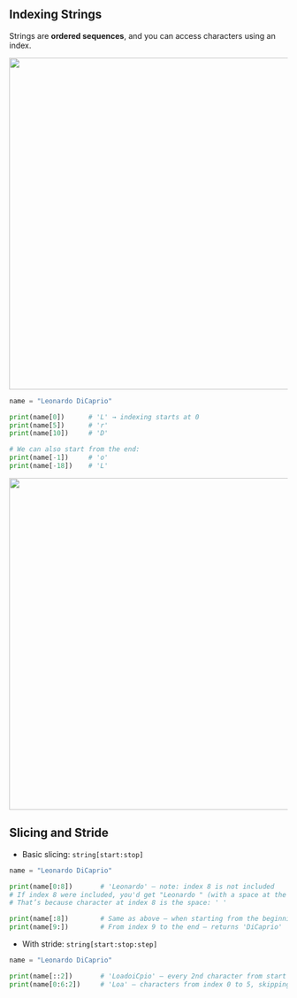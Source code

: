<h2 id="indexing-strings">Indexing Strings</h2>

Strings are **ordered sequences**, and you can access characters using an index.

<img src="https://cf-courses-data.s3.us.cloud-object-storage.appdomain.cloud/IBMDeveloperSkillsNetwork-PY0101EN-SkillsNetwork/labs/Module%201/images/StringsIndex.png" width="600" align="center">

```python
name = "Leonardo DiCaprio"

print(name[0])      # 'L' → indexing starts at 0
print(name[5])      # 'r'
print(name[10])     # 'D'

# We can also start from the end:
print(name[-1])     # 'o'
print(name[-18])    # 'L'
```

<img src="https://cf-courses-data.s3.us.cloud-object-storage.appdomain.cloud/IBMDeveloperSkillsNetwork-PY0101EN-SkillsNetwork/labs/Module%201/images/StringsNeg.png" width="600" align="center">


<h2 id="slicing-and-stride">Slicing and Stride</h2>

- Basic slicing: `string[start:stop]`


```python
name = "Leonardo DiCaprio"

print(name[0:8])       # 'Leonardo' — note: index 8 is not included
# If index 8 were included, you'd get "Leonardo " (with a space at the end)
# That’s because character at index 8 is the space: ' '

print(name[:8])        # Same as above — when starting from the beginning, 0 is optional
print(name[9:])        # From index 9 to the end — returns 'DiCaprio'
```

- With stride: `string[start:stop:step]`

```python
name = "Leonardo DiCaprio"

print(name[::2])       # 'LoadoiCpio' — every 2nd character from start to end
print(name[0:6:2])     # 'Loa' — characters from index 0 to 5, skipping every 2nd letter
```
